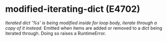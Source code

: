 # modified-iterating-dict (E4702)

*Iterated dict '%s' is being modified inside for loop body, iterate
through a copy of it instead.* Emitted when items are added or removed
to a dict being iterated through. Doing so raises a RuntimeError.
